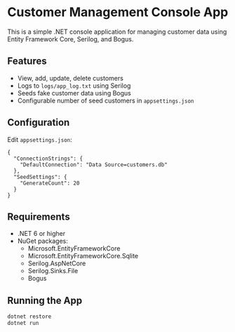 # Customer Management Console App

This is a simple .NET console application for managing customer data using Entity Framework Core, Serilog, and Bogus.

## Features

- View, add, update, delete customers
- Logs to `logs/app_log.txt` using Serilog
- Seeds fake customer data using Bogus
- Configurable number of seed customers in `appsettings.json`

## Configuration

Edit `appsettings.json`:

```
{
  "ConnectionStrings": {
    "DefaultConnection": "Data Source=customers.db"
  },
  "SeedSettings": {
    "GenerateCount": 20
  }
}
```

## Requirements

- .NET 6 or higher
- NuGet packages:
  - Microsoft.EntityFrameworkCore
  - Microsoft.EntityFrameworkCore.Sqlite
  - Serilog.AspNetCore
  - Serilog.Sinks.File
  - Bogus

## Running the App

```bash
dotnet restore
dotnet run
```